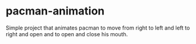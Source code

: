 # pacman-animation

Simple project that animates pacman to move from right to left and left to right and open and to open and close his mouth.
